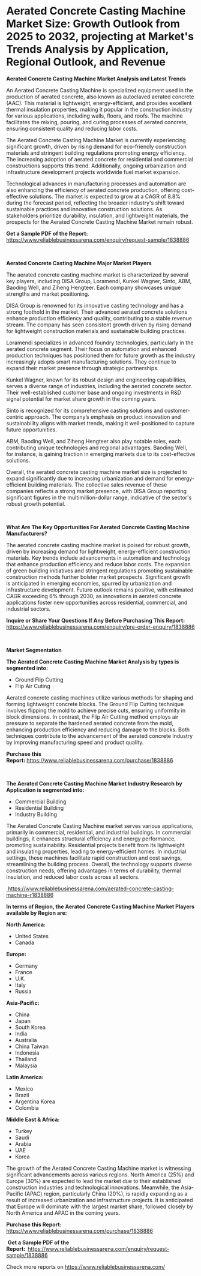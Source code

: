 <p><h1>Aerated Concrete Casting Machine Market Size: Growth Outlook from 2025 to 2032, projecting at Market's Trends Analysis by Application, Regional Outlook, and Revenue</h1></p><p><strong>Aerated Concrete Casting Machine Market Analysis and Latest Trends</strong></p>
<p><p>An Aerated Concrete Casting Machine is specialized equipment used in the production of aerated concrete, also known as autoclaved aerated concrete (AAC). This material is lightweight, energy-efficient, and provides excellent thermal insulation properties, making it popular in the construction industry for various applications, including walls, floors, and roofs. The machine facilitates the mixing, pouring, and curing processes of aerated concrete, ensuring consistent quality and reducing labor costs.</p><p>The Aerated Concrete Casting Machine Market is currently experiencing significant growth, driven by rising demand for eco-friendly construction materials and stringent building regulations promoting energy efficiency. The increasing adoption of aerated concrete for residential and commercial constructions supports this trend. Additionally, ongoing urbanization and infrastructure development projects worldwide fuel market expansion.</p><p>Technological advances in manufacturing processes and automation are also enhancing the efficiency of aerated concrete production, offering cost-effective solutions. The market is expected to grow at a CAGR of 8.8% during the forecast period, reflecting the broader industry's shift toward sustainable practices and innovative construction solutions. As stakeholders prioritize durability, insulation, and lightweight materials, the prospects for the Aerated Concrete Casting Machine Market remain robust.</p></p>
<p><strong>Get a Sample PDF of the Report:&nbsp;</strong> <a href="https://www.reliablebusinessarena.com/enquiry/request-sample/1838886?utm_campaign=2626&utm_medium=2&utm_source=Github&utm_content=ia&utm_term=28022025&utm_id=aerated-concrete-casting-machine">https://www.reliablebusinessarena.com/enquiry/request-sample/1838886</a></p>
<p>&nbsp;</p>
<p><strong>Aerated Concrete Casting Machine Major Market Players</strong></p>
<p><p>The aerated concrete casting machine market is characterized by several key players, including DISA Group, Loramendi, Kunkel Wagner, Sinto, ABM, Baoding Well, and Ziheng Hengteer. Each company showcases unique strengths and market positioning.</p><p>DISA Group is renowned for its innovative casting technology and has a strong foothold in the market. Their advanced aerated concrete solutions enhance production efficiency and quality, contributing to a stable revenue stream. The company has seen consistent growth driven by rising demand for lightweight construction materials and sustainable building practices.</p><p>Loramendi specializes in advanced foundry technologies, particularly in the aerated concrete segment. Their focus on automation and enhanced production techniques has positioned them for future growth as the industry increasingly adopts smart manufacturing solutions. They continue to expand their market presence through strategic partnerships.</p><p>Kunkel Wagner, known for its robust design and engineering capabilities, serves a diverse range of industries, including the aerated concrete sector. Their well-established customer base and ongoing investments in R&D signal potential for market share growth in the coming years.</p><p>Sinto is recognized for its comprehensive casting solutions and customer-centric approach. The company’s emphasis on product innovation and sustainability aligns with market trends, making it well-positioned to capture future opportunities.</p><p>ABM, Baoding Well, and Ziheng Hengteer also play notable roles, each contributing unique technologies and regional advantages. Baoding Well, for instance, is gaining traction in emerging markets due to its cost-effective solutions.</p><p>Overall, the aerated concrete casting machine market size is projected to expand significantly due to increasing urbanization and demand for energy-efficient building materials. The collective sales revenue of these companies reflects a strong market presence, with DISA Group reporting significant figures in the multimillion-dollar range, indicative of the sector's robust growth potential.</p></p>
<p>&nbsp;</p>
<p><strong>What Are The Key Opportunities For Aerated Concrete Casting Machine Manufacturers?</strong></p>
<p><p>The aerated concrete casting machine market is poised for robust growth, driven by increasing demand for lightweight, energy-efficient construction materials. Key trends include advancements in automation and technology that enhance production efficiency and reduce labor costs. The expansion of green building initiatives and stringent regulations promoting sustainable construction methods further bolster market prospects. Significant growth is anticipated in emerging economies, spurred by urbanization and infrastructure development. Future outlook remains positive, with estimated CAGR exceeding 6% through 2030, as innovations in aerated concrete applications foster new opportunities across residential, commercial, and industrial sectors.</p></p>
<p><strong>Inquire or Share Your Questions If Any Before Purchasing This Report:</strong> <a href="https://www.reliablebusinessarena.com/enquiry/pre-order-enquiry/1838886?utm_campaign=2626&utm_medium=2&utm_source=Github&utm_content=ia&utm_term=28022025&utm_id=aerated-concrete-casting-machine">https://www.reliablebusinessarena.com/enquiry/pre-order-enquiry/1838886</a></p>
<p>&nbsp;</p>
<p><strong>Market Segmentation</strong></p>
<p><strong>The Aerated Concrete Casting Machine Market Analysis by types is segmented into:</strong></p>
<p><ul><li>Ground Flip Cutting</li><li>Flip Air Cuting</li></ul></p>
<p><p>Aerated concrete casting machines utilize various methods for shaping and forming lightweight concrete blocks. The Ground Flip Cutting technique involves flipping the mold to achieve precise cuts, ensuring uniformity in block dimensions. In contrast, the Flip Air Cutting method employs air pressure to separate the hardened aerated concrete from the mold, enhancing production efficiency and reducing damage to the blocks. Both techniques contribute to the advancement of the aerated concrete industry by improving manufacturing speed and product quality.</p></p>
<p><strong>Purchase this Report:&nbsp;</strong><a href="https://www.reliablebusinessarena.com/purchase/1838886?utm_campaign=2626&utm_medium=2&utm_source=Github&utm_content=ia&utm_term=28022025&utm_id=aerated-concrete-casting-machine">https://www.reliablebusinessarena.com/purchase/1838886</a></p>
<p>&nbsp;</p>
<p><strong>The Aerated Concrete Casting Machine Market Industry Research by Application is segmented into:</strong></p>
<p><ul><li>Commercial Building</li><li>Residential Building</li><li>Industry Building</li></ul></p>
<p><p>The Aerated Concrete Casting Machine market serves various applications, primarily in commercial, residential, and industrial buildings. In commercial buildings, it enhances structural efficiency and energy performance, promoting sustainability. Residential projects benefit from its lightweight and insulating properties, leading to energy-efficient homes. In industrial settings, these machines facilitate rapid construction and cost savings, streamlining the building process. Overall, the technology supports diverse construction needs, offering advantages in terms of durability, thermal insulation, and reduced labor costs across all sectors.</p></p>
<p><a href="https://www.reliablebusinessarena.com/aerated-concrete-casting-machine-r1838886?utm_campaign=2626&utm_medium=2&utm_source=Github&utm_content=ia&utm_term=28022025&utm_id=aerated-concrete-casting-machine">&nbsp;https://www.reliablebusinessarena.com/aerated-concrete-casting-machine-r1838886</a></p>
<p><strong>In terms of Region, the Aerated Concrete Casting Machine Market Players available by Region are:</strong></p>
<p>
    <p> <strong> North America: </strong>
        <ul>
            <li>United States</li>
            <li>Canada</li>
        </ul>
        </p> 
    <p> <strong> Europe: </strong>
        <ul>
            <li>Germany</li>
            <li>France</li>
            <li>U.K.</li>
            <li>Italy</li>
            <li>Russia</li>
        </ul>
        </p> 
    <p> <strong> Asia-Pacific: </strong>
        <ul>
            <li>China</li>
            <li>Japan</li>
            <li>South Korea</li>
            <li>India</li>
            <li>Australia</li>
            <li>China Taiwan</li>
            <li>Indonesia</li>
            <li>Thailand</li>
            <li>Malaysia</li>
        </ul>
        </p> 
    <p> <strong> Latin America: </strong>
        <ul>
            <li>Mexico</li>
            <li>Brazil</li>
            <li>Argentina Korea</li>
            <li>Colombia</li>
        </ul>
        </p> 
    <p> <strong> Middle East & Africa: </strong>
        <ul>
            <li>Turkey</li>
            <li>Saudi</li>
            <li>Arabia</li>
            <li>UAE</li>
            <li>Korea</li>
        </ul>
    </p>
    </p>
<p><p>The growth of the Aerated Concrete Casting Machine market is witnessing significant advancements across various regions. North America (25%) and Europe (30%) are expected to lead the market due to their established construction industries and technological innovations. Meanwhile, the Asia-Pacific (APAC) region, particularly China (20%), is rapidly expanding as a result of increased urbanization and infrastructure projects. It is anticipated that Europe will dominate with the largest market share, followed closely by North America and APAC in the coming years.</p></p>
<p><strong>Purchase this Report: </strong><a href="https://www.reliablebusinessarena.com/purchase/1838886?utm_campaign=2626&utm_medium=2&utm_source=Github&utm_content=ia&utm_term=28022025&utm_id=aerated-concrete-casting-machine">https://www.reliablebusinessarena.com/purchase/1838886</a></p>
<p>&nbsp;<strong>Get a Sample PDF of the Report:&nbsp;&nbsp;</strong><a href="https://www.reliablebusinessarena.com/enquiry/request-sample/1838886?utm_campaign=2626&utm_medium=2&utm_source=Github&utm_content=ia&utm_term=28022025&utm_id=aerated-concrete-casting-machine">https://www.reliablebusinessarena.com/enquiry/request-sample/1838886</a></p>
<p><strong></strong></p>
<p>Check more reports on <a href="https://www.reliablebusinessarena.com/?utm_campaign=2626&utm_medium=2&utm_source=Github&utm_content=ia&utm_term=28022025&utm_id=aerated-concrete-casting-machine">https://www.reliablebusinessarena.com/</a></p>